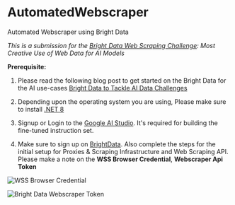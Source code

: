 # AutomatedWebscraper
Automated Webscraper using Bright Data

*This is a submission for the [Bright Data Web Scraping Challenge](https://dev.to/challenges/brightdata): Most Creative Use of Web Data for AI Models*

**Prerequisite:** 

1. Please read the following blog post to get started on the Bright Data for the AI use-cases [Bright Data to Tackle AI Data Challenges](https://dev.to/ranjancse/bright-data-to-tackle-ai-data-challenges-1l7h)

2. Depending upon the operating system you are using, Please make sure to install [.NET 8](https://dotnet.microsoft.com/en-us/download/dotnet/8.0)

3. Signup or Login to the [Google AI Studio](https://aistudio.google.com/). It's required for building the fine-tuned instruction set.

4. Make sure to sign up on [BrightData](https://brightdata.com/). Also complete the steps for the initial setup for Proxies & Scraping Infrastructure and Web Scraping API. Please make a note on the **WSS Browser Credential**, **Webscraper Api Token**

![WSS Browser Credential](https://dev-to-uploads.s3.amazonaws.com/uploads/articles/ksqblbzwjkryb417kolt.png)

![Bright Data Webscraper Token](https://dev-to-uploads.s3.amazonaws.com/uploads/articles/uym3hac4883me77dbk1p.png)
